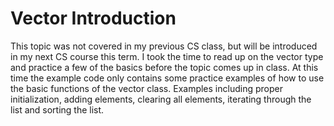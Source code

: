 # Vector Introduction

This topic was not covered in my previous CS class, but will be introduced in my next 
CS course this term. I took the time to read up on the vector type and practice a few of the 
basics before the topic comes up in class. At this time the example code 
only contains some practice examples of how to use the basic functions of the vector class. 
Examples including proper initialization, adding elements, clearing all elements, iterating through 
the list and sorting the list.
